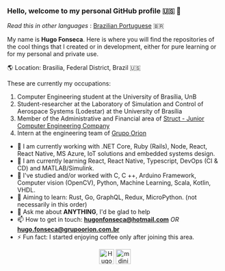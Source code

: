 ### Hello, welcome to my personal GitHub profile :us: :wave:

_Read this in other languages_ : [Brazilian Portuguese](https://github.com/Hugo-NF/Hugo-NF/blob/master/README.md) :brazil:

My name is **Hugo Fonseca**. Here is where you will find the repositories of the cool things that I created or in development, either for pure learning or for my personal and private use.

:earth_americas: Location: Brasilia, Federal District, Brazil :us:

These are currently my occupations:
1. Computer Engineering student at the University of Brasília, UnB
2. Student-researcher at the Laboratory of Simulation and Control of Aerospace Systems (Lodestar) at the University of Brasília
3. Member of the Administrative and Financial area of ​​[Struct - Junior Computer Engineering Company](https://www.linkedin.com/company/struct-ej/)
4. Intern at the engineering team of [Grupo Orion](https://www.linkedin.com/company/grupo-orion/)


- 🔭 I am currently working with .NET Core, Ruby (Rails), Node, React, React Native, MS Azure, IoT solutions and embedded systems design.
- 🌱 I am currently learning React, React Native, Typescript, DevOps (CI & CD) and MATLAB/Simulink.
- :paperclip: I've studied and/or worked with C, C ++, Arduino Framework, Computer vision (OpenCV), Python, Machine Learning, Scala, Kotlin, VHDL.
- :dart: Aiming to learn: Rust, Go, GraphQL, Redux, MicroPython. (not necessarily in this order)
- 💬 Ask me about **ANYTHING**, I'd be glad to help
- 📫 How to get in touch: **hugonfonseca@hotmail.com** _OR_ **hugo.fonseca@grupoorion.com.br**
- ⚡ Fun fact: I started enjoying coffee only after joining this area.

<p align="center">
    <a href="https://www.linkedin.com/in/hugo-fonseca-723a41184/" target="blank"><img align="center" src="https://cdn.jsdelivr.net/npm/simple-icons@3.0.1/icons/linkedin.svg" alt="Hugo-NF" height="35" width="35" /></a>
    <a href="https://www.instagram.com/huggofonseca/" target="blank"><img align="center" src="https://cdn.jsdelivr.net/npm/simple-icons@3.0.1/icons/instagram.svg" alt="mdiniz97" height="35" width="35" /></a>
</p>